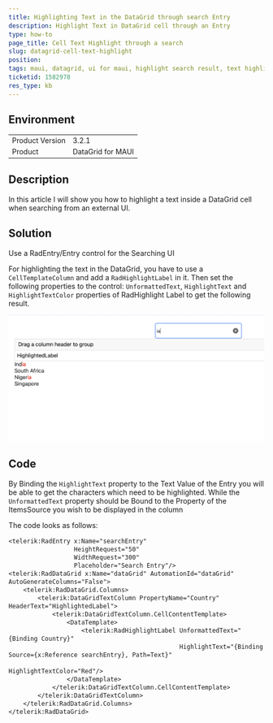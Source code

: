 ```yaml
---
title: Highlighting Text in the DataGrid through search Entry
description: Highlight Text in DataGrid cell through an Entry
type: how-to
page_title: Cell Text Highlight through a search
slug: datagrid-cell-text-highlight
position: 
tags: maui, datagrid, ui for maui, highlight search result, text highlight
ticketid: 1582978
res_type: kb
---
```


## Environment
<table>
	<tbody>
		<tr>
			<td>Product Version</td>
			<td>3.2.1</td>
		</tr>
		<tr>
			<td>Product</td>
			<td>DataGrid for MAUI</td>
		</tr>
	</tbody>
</table>


## Description

In this article I will show you how to highlight a text inside a DataGrid cell when searching from an external UI.

## Solution

Use a RadEntry/Entry control for the Searching UI

For highlighting the text in the DataGrid, you have to use a `CellTemplateColumn` and add a `RadHighlightLabel` in it. Then set the following properties to the control: `UnformattedText`, `HighlightText` and `HighlightTextColor` properties of RadHighlight Label to get the following result.

![DataGrid Highlighted Text](images/highlightedtext.png)

## Code

By Binding the `HighlightText` property to the Text Value of the Entry you will be able to get the characters which need to be highlighted. While the `UnformattedText` property should be Bound to the Property of the ItemsSource you wish to be displayed in the column

The code looks as follows:

```XAML
<telerik:RadEntry x:Name="searchEntry"
				  HeightRequest="50"
				  WidthRequest="300"
				  Placeholder="Search Entry"/>
<telerik:RadDataGrid x:Name="dataGrid" AutomationId="dataGrid" AutoGenerateColumns="False">
	<telerik:RadDataGrid.Columns>
		<telerik:DataGridTextColumn PropertyName="Country" HeaderText="HighlightedLabel">
			<telerik:DataGridTextColumn.CellContentTemplate>
				<DataTemplate>
					<telerik:RadHighlightLabel UnformattedText="{Binding Country}"
											   HighlightText="{Binding Source={x:Reference searchEntry}, Path=Text}"
											   HighlightTextColor="Red"/>
				</DataTemplate>
			</telerik:DataGridTextColumn.CellContentTemplate>
		</telerik:DataGridTextColumn>
	</telerik:RadDataGrid.Columns>
</telerik:RadDataGrid>
```